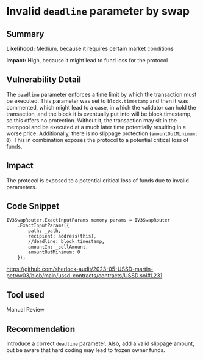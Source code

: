 # Invalid `deadline` parameter by swap

## Summary

**Likelihood:**
Medium, because it requires certain market conditions

**Impact:**
High, because it might lead to fund loss for the protocol

## Vulnerability Detail

The `deadline` parameter enforces a time limit by which the transaction must be executed. This parameter was set to `block.timestamp` and then it was commented, which might lead to a case, in which the validator can hold the transaction, and the block it is eventually put into will be block.timestamp, so this offers no protection. Without it, the transaction may sit in the mempool and be executed at a much later time potentially resulting in a worse price. Additionally, there is no slippage protection (`amountOutMinimum: 0`). This in combination exposes the protocol to a potential critical loss of funds.

## Impact

The protocol is exposed to a potential critical loss of funds due to invalid parameters.

## Code Snippet

```solidity
IV3SwapRouter.ExactInputParams memory params = IV3SwapRouter
    .ExactInputParams({
        path: _path,
        recipient: address(this),
        //deadline: block.timestamp,
        amountIn: _sellAmount,
        amountOutMinimum: 0
    });
```

https://github.com/sherlock-audit/2023-05-USSD-martin-petrov03/blob/main/ussd-contracts/contracts/USSD.sol#L231

## Tool used

Manual Review

## Recommendation

Introduce a correct `deadline` parameter. Also, add a valid slippage amount, but be aware that hard coding may lead to frozen owner funds.

